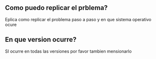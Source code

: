 ## Como puedo replicar el prblema?
Eplica como replicar el problema paso a paso y en que sistema operativo ocure
## En que version ocurre?
SI ocurre en todas las versiones por favor tambien mensionarlo

